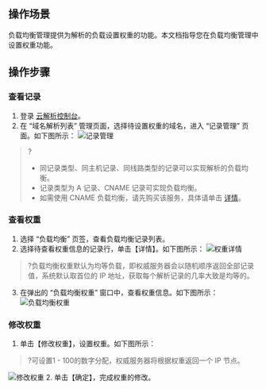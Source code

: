 ## 操作场景

负载均衡管理提供为解析的负载设置权重的功能。本文档指导您在负载均衡管理中设置权重功能。

## 操作步骤

### 查看记录

1. 登录 [云解析控制台](https://console.cloud.tencent.com/cns)。
2. 在 “域名解析列表” 管理页面，选择待设置权重的域名，进入 “记录管理” 页面。如下图所示：
![记录管理](https://main.qcloudimg.com/raw/5c751f888fae81e50674a5686a5c67b8.png)
>?
>- 同记录类型、同主机记录、同线路类型的记录可以实现解析的负载均衡。
>- 记录类型为 A 记录、CNAME 记录可实现负载均衡。
>- 如需使用 CNAME 负载均衡，请先购买该服务，具体请单击 [详情](https://www.dnspod.cn/service/purchase)。

### 查看权重

1. 选择 “负载均衡” 页签，查看负载均衡记录列表。
2. 选择待查看权重信息的记录行，单击【详情】。如下图所示：
![权重详情](https://main.qcloudimg.com/raw/9713f11563f325143114facfd773fce2.png)
>?负载均衡权重默认为均等负载，即权威服务器会以随机顺序返回全部记录值，系统默认取首位的 IP 地址，获取每个解析记录的几率大致是均等的。
3. 在弹出的 “负载均衡权重” 窗口中，查看权重信息。如下图所示：
![负载均衡权重](https://main.qcloudimg.com/raw/e3bd52f2ca5631a11feafd4f468779a1.png)


### 修改权重 

1. 单击【修改权重】，设置权重。如下图所示：
>?可设置1 - 100的数字分配，权威服务器将根据权重返回一个 IP 节点。
>
![修改权重](https://main.qcloudimg.com/raw/1883380986475b677f784d3fd87b02dc.png)
2. 单击【确定】，完成权重的修改。
